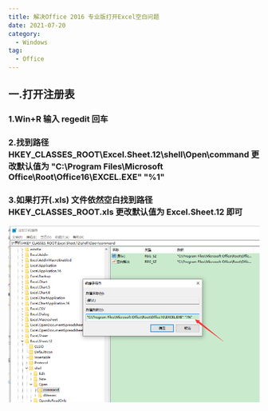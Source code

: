 ```yaml
---
title: 解决Office 2016 专业版打开Excel空白问题
date: 2021-07-20
category:
  - Windows
tag:
  - Office
---
```


<!-- more -->

## 一.打开注册表

### 1.Win+R 输入 regedit 回车
### 2.找到路径 HKEY_CLASSES_ROOT\Excel.Sheet.12\shell\Open\command 更改默认值为 "C:\Program Files\Microsoft Office\Root\Office16\EXCEL.EXE" "%1"
### 3.如果打开(.xls) 文件依然空白找到路径 HKEY_CLASSES_ROOT\.xls 更改默认值为 Excel.Sheet.12 即可

![](https://raw.githubusercontent.com/dennis-dong/picgo-library/master/images/blogs/2078491-20210806113305566-511912872.png)